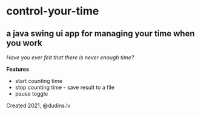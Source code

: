 # control-your-time
## a java swing ui app for managing your time when you work

_Have you ever felt that there is never enough time?_

**Features**

- start counting time
- stop counting time - save result to a file
- pause toggle

Created 2021, @dudins.lv
